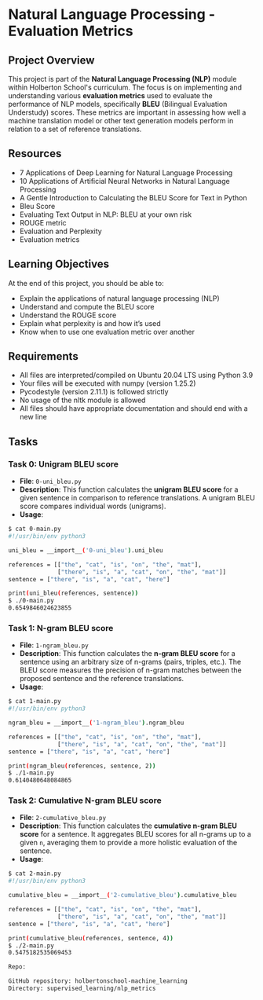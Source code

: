 # Natural Language Processing - Evaluation Metrics

## Project Overview

This project is part of the **Natural Language Processing (NLP)** module within Holberton School's curriculum. The focus is on implementing and understanding various **evaluation metrics** used to evaluate the performance of NLP models, specifically **BLEU** (Bilingual Evaluation Understudy) scores. These metrics are important in assessing how well a machine translation model or other text generation models perform in relation to a set of reference translations.

## Resources

- 7 Applications of Deep Learning for Natural Language Processing
- 10 Applications of Artificial Neural Networks in Natural Language Processing
- A Gentle Introduction to Calculating the BLEU Score for Text in Python
- Bleu Score
- Evaluating Text Output in NLP: BLEU at your own risk
- ROUGE metric
- Evaluation and Perplexity
- Evaluation metrics

## Learning Objectives

At the end of this project, you should be able to:

- Explain the applications of natural language processing (NLP)
- Understand and compute the BLEU score
- Understand the ROUGE score
- Explain what perplexity is and how it’s used
- Know when to use one evaluation metric over another

## Requirements

- All files are interpreted/compiled on Ubuntu 20.04 LTS using Python 3.9
- Your files will be executed with numpy (version 1.25.2)
- Pycodestyle (version 2.11.1) is followed strictly
- No usage of the nltk module is allowed
- All files should have appropriate documentation and should end with a new line

## Tasks

### Task 0: Unigram BLEU score

- **File**: `0-uni_bleu.py`
- **Description**: This function calculates the **unigram BLEU score** for a given sentence in comparison to reference translations. A unigram BLEU score compares individual words (unigrams).
- **Usage**:

```bash
$ cat 0-main.py
#!/usr/bin/env python3

uni_bleu = __import__('0-uni_bleu').uni_bleu

references = [["the", "cat", "is", "on", "the", "mat"], 
              ["there", "is", "a", "cat", "on", "the", "mat"]]
sentence = ["there", "is", "a", "cat", "here"]

print(uni_bleu(references, sentence))
$ ./0-main.py
0.6549846024623855
```

### Task 1: N-gram BLEU score

- **File**: `1-ngram_bleu.py`
- **Description**: This function calculates the **n-gram BLEU score** for a sentence using an arbitrary size of n-grams (pairs, triples, etc.). The BLEU score measures the precision of n-gram matches between the proposed sentence and the reference translations.
- **Usage**:

```bash
$ cat 1-main.py
#!/usr/bin/env python3

ngram_bleu = __import__('1-ngram_bleu').ngram_bleu

references = [["the", "cat", "is", "on", "the", "mat"], 
              ["there", "is", "a", "cat", "on", "the", "mat"]]
sentence = ["there", "is", "a", "cat", "here"]

print(ngram_bleu(references, sentence, 2))
$ ./1-main.py
0.6140480648084865
```

### Task 2: Cumulative N-gram BLEU score

- **File**: `2-cumulative_bleu.py`
- **Description**: This function calculates the **cumulative n-gram BLEU score** for a sentence. It aggregates BLEU scores for all n-grams up to a given `n`, averaging them to provide a more holistic evaluation of the sentence.
- **Usage**:

```bash
$ cat 2-main.py
#!/usr/bin/env python3

cumulative_bleu = __import__('2-cumulative_bleu').cumulative_bleu

references = [["the", "cat", "is", "on", "the", "mat"], 
              ["there", "is", "a", "cat", "on", "the", "mat"]]
sentence = ["there", "is", "a", "cat", "here"]

print(cumulative_bleu(references, sentence, 4))
$ ./2-main.py
0.5475182535069453
```

```bash
Repo:

GitHub repository: holbertonschool-machine_learning
Directory: supervised_learning/nlp_metrics
```